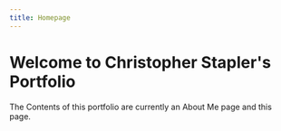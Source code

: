 ```yaml
---
title: Homepage
---
```

# Welcome to Christopher Stapler's Portfolio
The Contents of this portfolio are currently an About Me page and this page.
